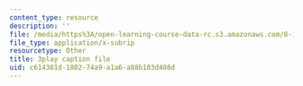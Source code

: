 ```yaml
---
content_type: resource
description: ''
file: /media/https%3A/open-learning-course-data-rc.s3.amazonaws.com/8-13-14-experimental-physics-i-ii-junior-lab-fall-2016-spring-2017/c614381d180274a9a1a6a88b103d408d_ylH5uD3mGDo.srt
file_type: application/x-subrip
resourcetype: Other
title: 3play caption file
uid: c614381d-1802-74a9-a1a6-a88b103d408d
---
```

